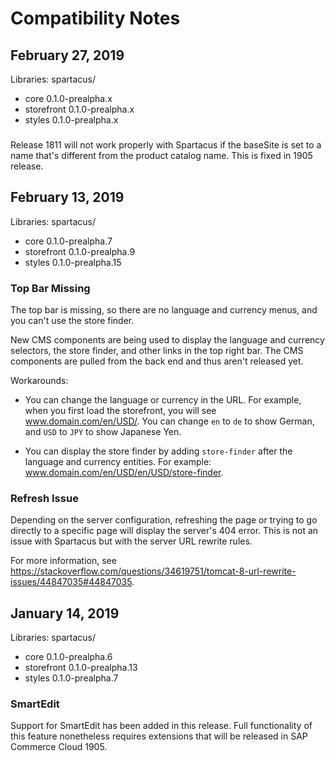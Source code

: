 # Compatibility Notes

## February 27, 2019

Libraries: spartacus/

* core 0.1.0-prealpha.x
* storefront 0.1.0-prealpha.x
* styles 0.1.0-prealpha.x

### 

Release 1811 will not work properly with Spartacus if the baseSite is set to a name that's different from the product catalog name. This is fixed in 1905 release.

## February 13, 2019

Libraries: spartacus/

* core 0.1.0-prealpha.7
* storefront 0.1.0-prealpha.9
* styles 0.1.0-prealpha.15

### Top Bar Missing

The top bar is missing, so there are no language and currency menus, and you can't use the store finder.

New CMS components are being used to display the language and currency selectors, the store finder, and other links in the top right bar. The CMS components are pulled from the back end and thus aren't released yet.

Workarounds:

* You can change the language or currency in the URL. For example, when you first load the storefront, you will see www.domain.com/en/USD/. You can change `en` to `de` to show German, and `USD` to `JPY` to show Japanese Yen.

* You can display the store finder by adding `store-finder` after the language and currency entities. For example: www.domain.com/en/USD/en/USD/store-finder.

### Refresh Issue

Depending on the server configuration, refreshing the page or trying to go directly to a specific page will display the server's 404 error. This is not an issue with Spartacus but with the server URL rewrite rules. 

For more information, see https://stackoverflow.com/questions/34619751/tomcat-8-url-rewrite-issues/44847035#44847035.

## January 14, 2019

Libraries: spartacus/

* core 0.1.0-prealpha.6
* storefront 0.1.0-prealpha.13
* styles 0.1.0-prealpha.7

### SmartEdit

Support for SmartEdit has been added in this release. Full functionality of this feature nonetheless requires extensions that will be released in SAP Commerce Cloud 1905.
